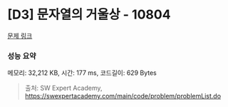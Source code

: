# [D3] 문자열의 거울상 - 10804 

[문제 링크](https://swexpertacademy.com/main/code/problem/problemDetail.do?contestProbId=AXTC0x16D8EDFASe) 

### 성능 요약

메모리: 32,212 KB, 시간: 177 ms, 코드길이: 629 Bytes



> 출처: SW Expert Academy, https://swexpertacademy.com/main/code/problem/problemList.do